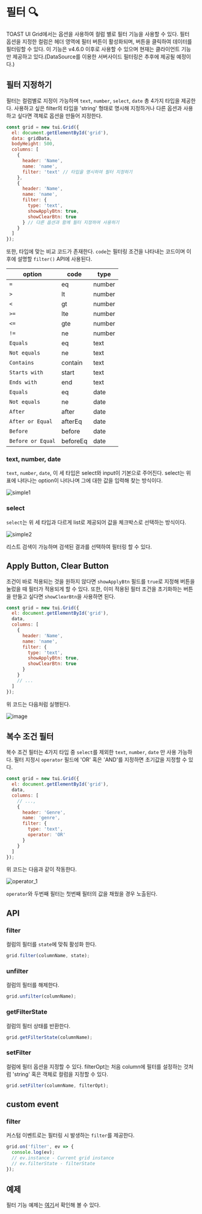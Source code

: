 # 필터 🔍

TOAST UI Grid에서는 옵션을 사용하여 컬럼 별로 필터 기능을 사용할 수 있다. 필터 옵션을 지정한 컬럼은 헤더 영역에 필터 버튼이 활성화되며, 버튼을 클릭하여 데이터를 필터링할 수 있다. 이 기능은 v4.6.0 이후로 사용할 수 있으며 현재는 클라이언트 기능만 제공하고 있다.(DataSource를 이용한 서버사이드 필터링은 추후에 제공될 예정이다.)

## 필터 지정하기

필터는 컬럼별로 지정이 가능하며 `text`, `number`, `select`, `date` 총 4가지 타입을 제공한다. 사용하고 싶은 filter의 타입을 'string' 형태로 명시해 지정하거나 다른 옵션과 사용하고 싶다면 객체로 옵션을 만들어 지정한다.

```js
const grid = new tui.Grid({
  el: document.getElementById('grid'),
  data: gridData,
  bodyHeight: 500,
  columns: [
    {
      header: 'Name',
      name: 'name',
      filter: 'text' // 타입을 명시하여 필터 지정하기
    },
    {
      header: 'Name',
      name: 'name',
      filter: {
        type: 'text',
        showApplyBtn: true,
        showClearBtn: true
      } // 다른 옵션과 함께 필터 지정하여 사용하기
    }
  ]
});
```

또한, 타입에 맞는 비교 코드가 존재한다. `code`는 필터링 조건을 나타내는 코드이며 이후에 설명할 `filter()` API에 사용된다.

| option            | code     | type   |
| ----------------- | -------- | ------ |
| `=`               | eq       | number |
| `>`               | lt       | number |
| `<`               | gt       | number |
| `>=`              | lte      | number |
| `<=`              | gte      | number |
| `!=`              | ne       | number |
| `Equals`          | eq       | text   |
| `Not equals`      | ne       | text   |
| `Contains`        | contain  | text   |
| `Starts with`     | start    | text   |
| `Ends with`       | end      | text   |
| `Equals`          | eq       | date   |
| `Not equals`      | ne       | date   |
| `After`           | after    | date   |
| `After or Equal`  | afterEq  | date   |
| `Before`          | before   | date   |
| `Before or Equal` | beforeEq | date   |

### text, number, date

`text`, `number`, `date`, 이 세 타입은 select와 input이 기본으로 주어진다. select는 위 표에 나타나는 option이 나타나며 그에 대한 값을 입력해 찾는 방식이다.

![simple1](https://user-images.githubusercontent.com/35371660/65324092-274f9a00-dbe6-11e9-828a-c60a27e35a6d.gif)

### select

`select`는 위 세 타입과 다르게 list로 제공되어 값을 체크박스로 선택하는 방식이다.

![simple2](https://user-images.githubusercontent.com/35371660/65324226-94fbc600-dbe6-11e9-8084-ea5dc3826e34.gif)

리스트 검색이 가능하며 검색된 결과를 선택하여 필터링 할 수 있다.

## Apply Button, Clear Button

조건이 바로 적용되는 것을 원하지 않다면 `showApplyBtn` 필드를 `true`로 지정해 버튼을 눌렀을 때 필터가 적용되게 할 수 있다. 또한, 이미 적용된 필터 조건을 초기화하는 버튼을 만들고 싶다면 `showClearBtn`을 사용하면 된다.

```js
const grid = new tui.Grid({
  el: document.getElementById('grid'),
  data,
  columns: [
    {
      header: 'Name',
      name: 'name',
      filter: {
        type: 'text',
        showApplyBtn: true,
        showClearBtn: true
      }
    }
    // ...
  ]
});
```

위 코드는 다음처럼 실행된다.

![image](https://user-images.githubusercontent.com/35371660/65323005-3b45cc80-dbe3-11e9-955c-48dd6320c220.png)

## 복수 조건 필터

복수 조건 필터는 4가지 타입 중 `select`를 제외한 `text`, `number`, `date` 만 사용 가능하다. 필터 지정시 `operator` 필드에 'OR' 혹은 'AND'를 지정하면 초기값을 지정할 수 있다.

```js
const grid = new tui.Grid({
  el: document.getElementById('grid'),
  data,
  columns: [
    // ...,
    {
      header: 'Genre',
      name: 'genre',
      filter: {
        type: 'text',
        operator: 'OR'
      }
    }
  ]
});
```

위 코드는 다음과 같이 작동한다.

![operator_1](https://user-images.githubusercontent.com/35371660/65322756-a0e58900-dbe2-11e9-996c-fdca0d23d1fd.gif)

`operator`와 두번째 필터는 첫번째 필터의 값을 채웠을 경우 노출된다.

## API

### filter

컬럼의 필터를 `state`에 맞춰 활성화 한다.

```js
grid.filter(columnName, state);
```

### unfilter

컬럼의 필터를 해제한다.

```js
grid.unfilter(columnName);
```

### getFilterState

컬럼의 필터 상태를 반환한다.

```js
grid.getFilterState(columnName);
```

### setFilter

컬럼에 필터 옵션을 지정할 수 있다. filterOpt는 처음 column에 필터를 설정하는 것처럼 'string' 혹은 객체로 컬럼을 지정할 수 있다.

```js
grid.setFilter(columnName, filterOpt);
```

## custom event

### filter

커스텀 이벤트로는 필터링 시 발생하는 `filter`를 제공한다.

```js
grid.on('filter', ev => {
  console.log(ev);
  // ev.instance - Current grid instance
  // ev.filterState - filterState
});
```

## 예제

필터 기능 예제는 [여기](http://nhn.github.io/tui.grid/latest/tutorial-example24-filter)서 확인해 볼 수 있다.

